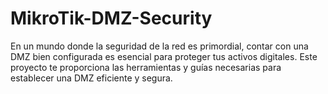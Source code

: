 # MikroTik-DMZ-Security
En un mundo donde la seguridad de la red es primordial, contar con una DMZ bien configurada es esencial para proteger tus activos digitales. Este proyecto te proporciona las herramientas y guías necesarias para establecer una DMZ eficiente y segura.
